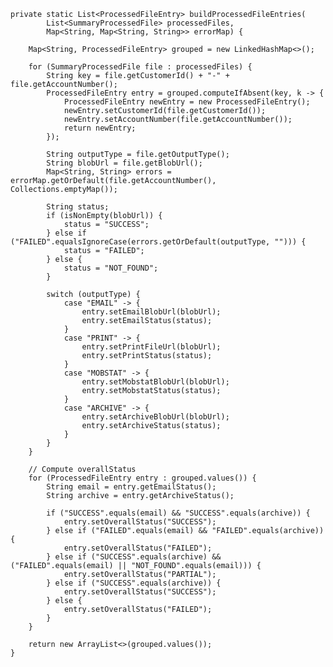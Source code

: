     private static List<ProcessedFileEntry> buildProcessedFileEntries(
            List<SummaryProcessedFile> processedFiles,
            Map<String, Map<String, String>> errorMap) {

        Map<String, ProcessedFileEntry> grouped = new LinkedHashMap<>();

        for (SummaryProcessedFile file : processedFiles) {
            String key = file.getCustomerId() + "-" + file.getAccountNumber();
            ProcessedFileEntry entry = grouped.computeIfAbsent(key, k -> {
                ProcessedFileEntry newEntry = new ProcessedFileEntry();
                newEntry.setCustomerId(file.getCustomerId());
                newEntry.setAccountNumber(file.getAccountNumber());
                return newEntry;
            });

            String outputType = file.getOutputType();
            String blobUrl = file.getBlobUrl();
            Map<String, String> errors = errorMap.getOrDefault(file.getAccountNumber(), Collections.emptyMap());

            String status;
            if (isNonEmpty(blobUrl)) {
                status = "SUCCESS";
            } else if ("FAILED".equalsIgnoreCase(errors.getOrDefault(outputType, ""))) {
                status = "FAILED";
            } else {
                status = "NOT_FOUND";
            }

            switch (outputType) {
                case "EMAIL" -> {
                    entry.setEmailBlobUrl(blobUrl);
                    entry.setEmailStatus(status);
                }
                case "PRINT" -> {
                    entry.setPrintFileUrl(blobUrl);
                    entry.setPrintStatus(status);
                }
                case "MOBSTAT" -> {
                    entry.setMobstatBlobUrl(blobUrl);
                    entry.setMobstatStatus(status);
                }
                case "ARCHIVE" -> {
                    entry.setArchiveBlobUrl(blobUrl);
                    entry.setArchiveStatus(status);
                }
            }
        }

        // Compute overallStatus
        for (ProcessedFileEntry entry : grouped.values()) {
            String email = entry.getEmailStatus();
            String archive = entry.getArchiveStatus();

            if ("SUCCESS".equals(email) && "SUCCESS".equals(archive)) {
                entry.setOverallStatus("SUCCESS");
            } else if ("FAILED".equals(email) && "FAILED".equals(archive)) {
                entry.setOverallStatus("FAILED");
            } else if ("SUCCESS".equals(archive) && ("FAILED".equals(email) || "NOT_FOUND".equals(email))) {
                entry.setOverallStatus("PARTIAL");
            } else if ("SUCCESS".equals(archive)) {
                entry.setOverallStatus("SUCCESS");
            } else {
                entry.setOverallStatus("FAILED");
            }
        }

        return new ArrayList<>(grouped.values());
    }
